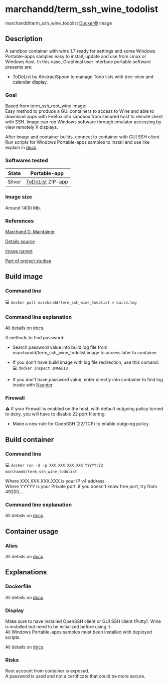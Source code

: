 # marchandd/term_ssh_wine_todolist

marchandd/term_ssh_wine_todolist [Docker:copyright:](https://docs.docker.com/ "Docker") image

## Description

A sandbox container with wine 1.7 ready for settings and some Windows Portable-apps samples easy to install, update and use from Linux or Windows host.
In this case, Graphical user interface portable software presents are:
- ToDoList by AbstractSpoon to manage Todo lists with tree-view and 
calendar display.

### Goal

Based from term_ssh_root_wine image:  
Easy method to produce a GUI containers to access to Wine and able to download apps with Firefox into sandbox from secured host to remote client with SSH.
Image can run Windows software through emulator accessing by view remotely X displays.

After image and container builds, connect to container with GUI SSH client.  
Run scripts for Windows Portable-apps samples to install and use like explain in [docs](https://github.com/marchandd/term_ssh_wine_todolist/docs/summary.md "Summary").

### Softwares tested

| State | Portable-app  
| --- | ---  
| Silver | [ToDoList](https://github.com/marchandd/term_ssh_wine_todolist/blob/master/docs/todolist.md "ToDoList_Details") ZIP-app  

### Image size

Around 1400 Mb.

### References

[Marchand D. Maintainer](https://github.com/marchandd/ "Maintainer")

[Details source](https://github.com/marchandd/term_ssh_wine_todolist/ "Details")

[Image parent](https://github.com/marchandd/term_ssh_root_wine/ "Parent")

[Part of project studies](https://github.com/marchandd/docker_index/ "References")

## Build image

### Command line

:computer: `docker pull marchandd/term_ssh_wine_todolist > build.log`

### Command line explanation

All details on [docs](https://github.com/marchandd/term_ssh_wine_todolist/docs/summary.md "Summary").

3 methods to find password:

- Search password value into build.log file from marchandd/term_ssh_wine_todolist image to access later to container.

- If you don't have build image with log file redirection, use this comand:  
:computer: `docker inspect IMAGEID`

- If you don't have password value, enter directly into container to find log inside with [Nsenter](http://itsagooddaytobegeek.com/docker-ep-02-installation-de-nsenter/ "Nsenter")

### Firewall

:warning: If your Firewall is enabled on the host, with default outgoing policy turned to 
deny, 
you will have to disable 22 port filtering:  
- Make a new rule for OpenSSH (22/TCP) to enable outgoing policy.

## Build container

### Command line

:computer: `docker run -d -p XXX.XXX.XXX.XXX:YYYYY:22 marchandd/term_ssh_wine_todolist`

Where XXX.XXX.XXX.XXX is your IP v4 address.  
Where YYYYY is your Private port, if you doesn't know free port, try from 49200...

### Command line explanation

All details on [docs](https://github.com/marchandd/term_ssh_wine_todolist/docs/summary.md "Summary").

## Container usage

### Alias

All details on [docs](https://github.com/marchandd/term_ssh_wine_todolist/docs/summary.md "Summary").

## Explanations

### Dockerfile

All details on [docs](https://github.com/marchandd/term_ssh_wine_todolist/docs/summary.md "Summary").

### Display

Make sure to have installed OpenSSH client or GUI SSH client (Putty).
Wine is installed but need to be initialized before using it.  
All Windows Portable-apps samples must been installed with deployed scripts.

All details on [docs](https://github.com/marchandd/term_ssh_wine_todolist/docs/summary.md "Summary").

### Risks

Root account from container is exposed.  
A password is used and not a certificate that could be more secure.

